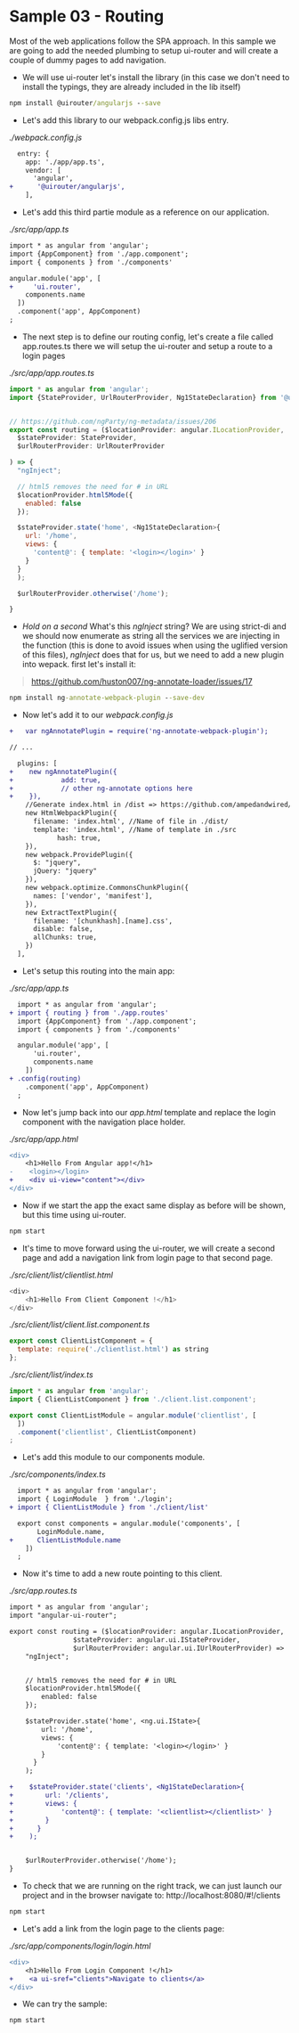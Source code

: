# Sample 03 - Routing

Most of the web applications follow the SPA approach. In this sample we are going to add the
needed plumbing to setup ui-router and will create a couple of dummy pages to add navigation.

- We will use ui-router let's install the library (in this case we don't need to install
the typings, they are already included in the lib itself)

```cmd
npm install @uirouter/angularjs --save
```

- Let's add this library to our webpack.config.js libs entry.

_./webpack.config.js_

```diff
  entry: {
    app: './app/app.ts',
    vendor: [
      'angular',        
+      '@uirouter/angularjs',
    ],    

```

- Let's add this third partie module as a reference on our application.

_./src/app/app.ts_

```diff
import * as angular from 'angular';
import {AppComponent} from './app.component';
import { components } from './components'

angular.module('app', [
+     'ui.router',
    components.name
  ])
  .component('app', AppComponent)
;
```

- The next step is to define our routing config, let's create a file called app.routes.ts 
there we will setup the ui-router and setup a route to a login pages

_./src/app/app.routes.ts_

```javascript
import * as angular from 'angular';
import {StateProvider, UrlRouterProvider, Ng1StateDeclaration} from '@uirouter/angularjs'


// https://github.com/ngParty/ng-metadata/issues/206
export const routing = ($locationProvider: angular.ILocationProvider,
  $stateProvider: StateProvider,
  $urlRouterProvider: UrlRouterProvider

) => {
  "ngInject";

  // html5 removes the need for # in URL
  $locationProvider.html5Mode({
    enabled: false
  });

  $stateProvider.state('home', <Ng1StateDeclaration>{
    url: '/home',
    views: {
      'content@': { template: '<login></login>' }
    }
  }
  );

  $urlRouterProvider.otherwise('/home');

}
```
- _Hold on a second_ What's this _ngInject_ string? We are using strict-di and we should now enumerate as
string all the services we are injecting in the function (this is done to avoid issues when using the uglified
version of this files), _ngInject_ does that for us, but we need to add a new plugin into wepack. first let's install
it:

> https://github.com/huston007/ng-annotate-loader/issues/17

```cmd
npm install ng-annotate-webpack-plugin --save-dev
```

- Now let's add it to our _webpack.config.js_

```diff
+   var ngAnnotatePlugin = require('ng-annotate-webpack-plugin');

// ...

  plugins: [
+    new ngAnnotatePlugin({
+            add: true,
+            // other ng-annotate options here 
+    }),        
    //Generate index.html in /dist => https://github.com/ampedandwired/html-webpack-plugin
    new HtmlWebpackPlugin({
      filename: 'index.html', //Name of file in ./dist/
      template: 'index.html', //Name of template in ./src
			hash: true,
    }),
    new webpack.ProvidePlugin({
      $: "jquery",
      jQuery: "jquery"
    }),
    new webpack.optimize.CommonsChunkPlugin({
      names: ['vendor', 'manifest'],
    }),
    new ExtractTextPlugin({
      filename: '[chunkhash].[name].css',
      disable: false,
      allChunks: true,
    })
  ],

```

- Let's setup this routing into the main app:

_./src/app/app.ts_

```diff
  import * as angular from 'angular';
+ import { routing } from './app.routes'
  import {AppComponent} from './app.component';
  import { components } from './components'

  angular.module('app', [
      'ui.router',
      components.name
    ])
+ .config(routing)
    .component('app', AppComponent)
  ;
```

- Now let's jump back into our _app.html_ template and replace the login component
with the navigation place holder.

_./src/app/app.html_

```diff
<div>
    <h1>Hello From Angular app!</h1>
-    <login></login>
+    <div ui-view="content"></div>
</div>
```

- Now if we start the app the exact same display as before will be shown, but this time
using ui-router.

```cmd
npm start
```

- It's time to move forward using the ui-router, we will create a second page and add a 
navigation link from login page to that second page.

_./src/client/list/clientlist.html_

```javascript
<div>
    <h1>Hello From Client Component !</h1>
</div>
```

_./src/client/list/client.list.component.ts_

```javascript
export const ClientListComponent = {
  template: require('./clientlist.html') as string
};
```

_./src/client/list/index.ts_

```javascript
import * as angular from 'angular';
import { ClientListComponent } from './client.list.component';

export const ClientListModule = angular.module('clientlist', [
  ])
  .component('clientlist', ClientListComponent)
;
```

- Let's add this module to our components module.

_./src/components/index.ts_

```diff
  import * as angular from 'angular';
  import { LoginModule  } from './login';
+ import { ClientListModule } from './client/list'

  export const components = angular.module('components', [
       LoginModule.name,
+      ClientListModule.name       
    ])  
  ;
```

- Now it's time to add a new route pointing to this client.

_./src/app.routes.ts_

```diff
import * as angular from 'angular';
import "angular-ui-router";

export const routing = ($locationProvider: angular.ILocationProvider,
                $stateProvider: angular.ui.IStateProvider,
                $urlRouterProvider: angular.ui.IUrlRouterProvider) =>  {    
    "ngInject";


    // html5 removes the need for # in URL
    $locationProvider.html5Mode({
        enabled: false
    });

    $stateProvider.state('home', <ng.ui.IState>{
        url: '/home',
        views: {
            'content@': { template: '<login></login>' }
        }
      }
    );

+    $stateProvider.state('clients', <Ng1StateDeclaration>{
+        url: '/clients',
+        views: {
+            'content@': { template: '<clientlist></clientlist>' }
+        }
+      }
+    );


    $urlRouterProvider.otherwise('/home');
}

```
- To check that we are running on the right track, we can just launch our project and in the browser
navigate to: http://localhost:8080/#!/clients

```cmd
npm start
```

- Let's add a link from the login page to the clients page:

_./src/app/components/login/login.html_
```diff
<div>
    <h1>Hello From Login Component !</h1>
+    <a ui-sref="clients">Navigate to clients</a>
</div>
```

- We can try the sample:

```cmd
npm start
```


